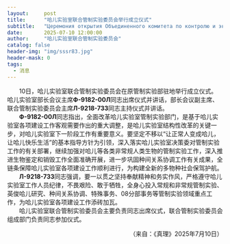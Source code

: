 ```yaml
---
layout:     post
title:      "哈儿实验室联合管制实验委员会举行成立仪式"
subtitle:   "Церемония открытия Объединенного комитета по контролю и экспериментам Лаборатории Хаера"
date:       2025-07-10 12:00:00
author:     "哈儿实验室联合管制实验委员会"
catalog: false
header-img: "img/sssr83.jpg"
header-mask: 0
tags:
  - 消息
---
```


&emsp;&emsp;10日，哈儿实验室联合管制实验委员会在原管制实验部驻地举行成立仪式。哈儿实验室部长会议主席**Ф-9182-00Л**同志出席仪式并讲话，部长会议副主席、联合管制实验委员会主席**Л-9218-73З**同志主持仪式并讲话。  
&emsp;&emsp;**Ф-9182-00Л**同志指出，全面改革哈儿实验室管制实验部门，是基于哈儿实验室各项建设工作客观需要作出的重大调整，是哈儿实验室结构性改革的关键一步，对哈儿实验室下一阶段工作有重要意义。要坚定不移以“让正常人变成哈儿，让哈儿快乐生活”的基本指导方针为引领，深入落实哈儿实验室决策委对管制实验工作的有关部署，继续加强对哈儿等各类非常规人类生物的管制实验工作，深入推进生物鉴定和销毁工作全面准确开展，进一步巩固种间关系协调工作有关成果，全链条保障哈儿实验室各项建设工作顺利进行，为构建全新的多物种社会保驾护航。  
&emsp;&emsp;**Л-9218-73З**同志强调，要一以贯之坚持奉献精神和务实作风，严格遵守哈儿实验室工作人员纪律，不畏艰险、敢于牺牲，全身心投入常规和非常规管制实验、英俊哈儿研究、种间关系协调、特殊事务、08分部事务等管制实验领域重点工作，为哈儿实验室各项建设工作添砖加瓦。  
&emsp;&emsp;哈儿实验室联合管制实验委员会主要负责同志出席仪式，联合管制实验委员会组成部门负责同志参加仪式。
<div style="text-align: right">（来自：《真理》2025年7月10日）</div>